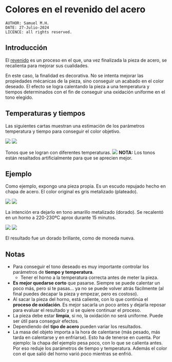 # Colores en el revenido del acero

```
AUTHOR: Samuel M.H.
DATE: 27-Julio-2024
LICENCE: all rights reserved.
```

## Introducción
El [revenido](https://es.wikipedia.org/wiki/Revenido) es un proceso en el que, una vez finalizada la pieza de acero, se recalienta para mejorar sus cualidades.

En este caso, la finalidad es decorativa. No se intenta mejorar las propiedades mécanicas de la pieza, sino conseguir un acabado en el color deseado.
El efecto se logra calentando la pieza a una temperatura y tiempos determinados con el fin de conseguir una oxidación uniforme en el tono elegido.

## Temperaturas y tiempos
Las siguientes cartas muestran una estimación de los parámetros temperatura y tiempo para conseguir el color objetivo.

![](img/carta_01.jpg)
![](img/carta_02.jpg)

Tonos que se logran con diferentes temperaturas.
![](img/colores_revenido.jpg)
**NOTA:** Los tonos están resaltados artificialmente para que se aprecien mejor.


## Ejemplo
Como ejemplo, expongo una pieza propia. Es un escudo repujado hecho en chapa de acero. El color original es gris metalizado (plateado).

![](img/plateado_01.jpg)
![](img/plateado_02.jpg)


La intención era dejarlo en tono amarillo metalizado (dorado). Se recalentó en un horno a 220-230ºC aprox durante 15 minutos.

![](img/dorado_01.jpg)
![](img/dorado_02.jpg)

El resultado fue un dorado brillante, como de moneda nueva.


## Notas
* Para conseguir el tono deseado es muy importante controlar los parámetros de **tiempo y temperatura**.
  * Tener el horno a la temperatura correcta antes de meter la pieza.
* **Es mejor quedarse corto** que pasarse. Siempre se puede calentar un poco más, pero si te pasas... ya no se puede volver atrás fácilmente (al final puedes decapar la pieza y empezar, pero es costoso). 
* Al sacar la pieza del horno, está caliente, con lo que continúa el **proceso de oxidación**. Es mejor sacarla un poco antes y dejarla reposar para evaluar el resultado y si se quiere continuar el proceso.
* La pieza debe estar **limpia**, si no, la oxidación no será uniforme. Puede ser útil para conseguir efectos.
* Dependiendo del **tipo de acero** pueden variar los resultados.
* La masa del objeto importa a la hora de calentarse (más pesado, más tarda en calentarse y en enfriarse). Esto ha de tenerse en cuenta. Por ejemplo: la chapa del ejemplo pesa poco, con lo que se calienta antes. Por eso reduje los parámetros de tiempo y temperatura. Además el color con el que salió del horno varió poco mientras se enfrió.

